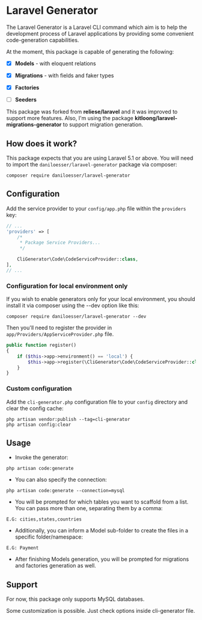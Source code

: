 # Laravel Generator


The Laravel Generator is a Laravel CLI command which aim is 
to help the development process of Laravel applications by 
providing some convenient code-generation capabilities.

At the moment, this package is capable of generating the following:
- [x] **Models** - with eloquent relations
- [x] **Migrations** - with fields and faker types
- [x] **Factories** 
- [ ] **Seeders** 




This package was forked from **reliese/laravel** and it was improved to support more features.
Also, I'm using the package **kitloong/laravel-migrations-generator** to support migration generation. 

## How does it work?

This package expects that you are using Laravel 5.1 or above.
You will need to import the `daniloesser/laravel-generator` package via composer:

```shell
composer require daniloesser/laravel-generator
```

## Configuration

Add the service provider to your `config/app.php` file within the `providers` key:

```php
// ...
'providers' => [
    /*
     * Package Service Providers...
     */

    CliGenerator\Code\CodeServiceProvider::class,
],
// ...
```
### Configuration for local environment only

If you wish to enable generators only for your local environment, you should install it via composer using the --dev option like this:

```shell
composer require daniloesser/laravel-generator --dev
```

Then you'll need to register the provider in `app/Providers/AppServiceProvider.php` file.

```php
public function register()
{
    if ($this->app->environment() == 'local') {
        $this->app->register(\CliGenerator\Code\CodeServiceProvider::class);
    }
}
```

### Custom configuration



Add the `cli-generator.php` configuration file to your `config` directory and clear the config cache:

```shell
php artisan vendor:publish --tag=cli-generator
php artisan config:clear
```

## Usage

- Invoke the generator:

```shell
php artisan code:generate
```

- You can also specify the connection:

```shell
php artisan code:generate --connection=mysql
```

- You will be prompted for which tables you want to scaffold from a list. You can pass more than one, separating them by a comma:

```shell
E.G: cities,states,countries
```

- Additionally, you can inform a Model sub-folder to create the files in a specific folder/namespace:

```shell
E.G: Payment
```

- After finishing Models generation, you will be prompted for migrations and factories generation as well.


## Support

For now, this package only supports MySQL databases.

Some customization is possible. Just check options inside cli-generator file.



